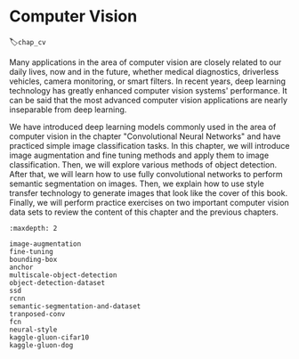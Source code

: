 # Computer Vision
:label:`chap_cv`

Many applications in the area of computer vision are closely related to our daily lives, now and in the future, whether medical diagnostics, driverless vehicles, camera monitoring, or smart filters. In recent years, deep learning technology has greatly enhanced computer vision systems' performance. It can be said that the most advanced computer vision applications are nearly inseparable from deep learning.

We have introduced deep learning models commonly used in the area of computer vision in the chapter "Convolutional Neural Networks" and have practiced simple image classification tasks. In this chapter, we will introduce image augmentation and fine tuning methods and apply them to image classification. Then, we will explore various methods of object detection. After that, we will learn how to use fully convolutional networks to perform semantic segmentation on images. Then, we explain how to use style transfer technology to generate images that look like the cover of this book. Finally, we will perform practice exercises on two important computer vision data sets to review the content of this chapter and the previous chapters.

```toc
:maxdepth: 2

image-augmentation
fine-tuning
bounding-box
anchor
multiscale-object-detection
object-detection-dataset
ssd
rcnn
semantic-segmentation-and-dataset
tranposed-conv
fcn
neural-style
kaggle-gluon-cifar10
kaggle-gluon-dog
```
